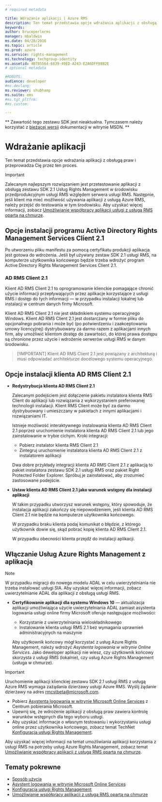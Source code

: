 ```yaml
---
# required metadata

title: Wdrażanie aplikacji | Azure RMS
description: Ten temat przedstawia opcje wdrażania aplikacji z obsługą praw i przeprowadza Cię przez ten proces
keywords:
author: bruceperlerms
manager: mbaldwin
ms.date: 04/28/2016
ms.topic: article
ms.prod: azure
ms.service: rights-management
ms.technology: techgroup-identity
ms.assetid: 4B785564-6839-49ED-A243-E2A6DFF88B2E
# optional metadata

#ROBOTS:
audience: developer
#ms.devlang:
ms.reviewer: shubhamp
ms.suite: ems
#ms.tgt_pltfrm:
#ms.custom:

---
```

** Zawartość tego zestawu SDK jest nieaktualna. Tymczasem należy korzystać z [bieżącej wersji](https://msdn.microsoft.com/library/windows/desktop/hh535290(v=vs.85).aspx) dokumentacji w witrynie MSDN. **
# Wdrażanie aplikacji


Ten temat przedstawia opcje wdrażania aplikacji z obsługą praw i przeprowadza Cię przez ten proces.

> [!IMPORTANT]
> Zalecanym najlepszym rozwiązaniem jest przetestowanie aplikacji z obsługą zestawu SDK 2.1 Usług Rights Management w środowisku przedprodukcyjnym usługi RMS względem serwera usługi RMS. Następnie, jeśli klient ma mieć możliwość używania aplikacji z usługą Azure RMS, należy przejść do testowania w tym środowisku. Aby uzyskać więcej informacji, zobacz [Umożliwianie współpracy aplikacji usługi z usługą RMS opartą na chmurze](how-to-use-file-api-with-aadrm-cloud.md).

 

## Opcje instalacji programu Active Directory Rights Management Services Client 2.1

Po utworzeniu pliku manifestu za pomocą certyfikatu produkcji aplikacja jest gotowa do wdrożenia. Jeśli był używany zestaw SDK 2.1 usługi RMS, na komputerze użytkownika końcowego będzie trzeba wdrożyć program Active Directory Rights Management Services Client 2.1.

### AD RMS Client 2.1

Klient AD RMS Client 2.1 to oprogramowanie klienckie pomagające chronić użycie informacji przepływających przez aplikacje korzystające z usługi RMS i dostęp do tych informacji — w przypadku instalacji lokalnej lub instalacji w centrum danych firmy Microsoft.

Klient AD RMS Client 2.1 nie jest składnikiem systemu operacyjnego Windows. Klient AD RMS Client 2.1 jest dostarczany w formie pliku do opcjonalnego pobrania i może być (po potwierdzeniu i zaakceptowaniu umowy licencyjnej) dystrybuowany za darmo razem z aplikacjami innych firm, aby umożliwić klientom dostęp do zawartości, do której prawa dostępu są chronione przez użycie i wdrożenie serwerów usługi RMS w danym środowisku.

> [!IMPORTANT] Klient AD RMS Client 2.1 jest powiązany z architekturą i musi odpowiadać architekturze docelowego systemu operacyjnego.


## Opcje instalacji klienta AD RMS Client 2.1

-   **Redystrybucja klienta AD RMS Client 2.1**

    Zalecanym podejściem jest dołączenie pakietu instalatora klienta RMS Client do aplikacji lub rozwiązania z wykorzystaniem preferowanej technologii instalacji. Klient RMS Client może być za darmo dystrybuowany i umieszczany w pakietach z innymi aplikacjami i rozwiązaniami IT.

    Istnieje możliwość interaktywnego instalowania klienta AD RMS Client 2.1 poprzez uruchomienie instalatora klienta AD RMS Client 2.1 lub jego zainstalowanie w trybie cichym. Kroki integracji:

    -   Pobierz instalator klienta RMS Client 2.1
    -   Zintegruj uruchomienie instalatora klienta AD RMS Client 2.1 z instalatorem aplikacji

    Dwa dobre przykłady integracji klienta AD RMS Client 2.1 z aplikacją to pakiet instalatora zestawu SDK 2.1 usługi RMS oraz pakiet Right Protected Folder Explorer. Spróbuj je zainstalować, aby zrozumieć zastosowane podejście.

-   **Ustaw klienta AD RMS Client 2.1 jako warunek wstępny dla instalacji aplikacji**

    W takim przypadku utworzysz warunek wstępny, który spowoduje, że instalacja aplikacji zakończy się niepowodzeniem, jeśli klienta AD RMS Client 2.1 nie będzie na komputerze użytkownika końcowego.

    W przypadku braku klienta podaj komunikat o błędzie, z którego użytkownik dowie się, skąd pobrać kopię klienta AD RMS Client 2.1.

    W przypadku obecności klienta przejdź do instalacji aplikacji.

## Włączanie Usług Azure Rights Management z aplikacją

> [!NOTE]
> W przypadku migracji do nowego modelu ADAL w celu uwierzytelniania nie trzeba instalować usługi SIA. Aby uzyskać więcej informacji, zobacz uwierzytelnianie ADAL dla aplikacji z obsługą usługi RMS.

- **Certyfikowanie aplikacji dla systemu Windows 10** — aktualizacja aplikacji umożliwiająca użycie uwierzytelniania ADAL zamiast asystenta logowania usługi online firmy Microsoft oferuje następujące możliwości:
  - Korzystanie z uwierzytelniania wieloskładnikowego
  - Instalowanie klienta usługi RMS 2.1 bez wymagania uprawnień administracyjnych na maszynie
 
  Aby użytkownik końcowy mógł korzystać z usług Azure Rights Management, należy wdrożyć *Asystenta logowania w witrynie Online Services*. Jako deweloper aplikacji nie wiesz, czy użytkownik końcowy skorzysta z usługi RMS (lokalnie), czy usług Azure Rights Management (usługa w chmurze).

> [!IMPORTANT]
> Uruchomienie aplikacji klienckiej zestawu SDK 2.1 usługi RMS z usługą Azure RMS wymaga zażądania dzierżawy usługi Azure RMS. Wyślij żądanie dzierżawy na adres <rmcstbeta@microsoft.com>.

-   Pobierz [Asystenta logowania w witrynie Microsoft Online Services](http://www.microsoft.com/en-us/download/details.aspx?id=28177) z Centrum pobierania Microsoft.
-   Upewnij się, że wdrożenie aplikacji z obsługą praw zawiera kontrolę warunków wstępnych dla tego wyboru usługi.
-   Aby uzyskać informacje o własnym testowaniu i wykorzystaniu usługi online przez użytkownika końcowego, zobacz temat TechNet [Konfiguracja usługi Rights Management](https://TechNet.Microsoft.Com/en-us/library/jj585002.aspx).

Aby uzyskać więcej informacji na temat umożliwiania aplikacji korzystania z usługi RMS na potrzeby usług Azure Rights Management, zobacz temat [Umożliwianie współpracy aplikacji z usługą RMS opartą na chmurze](how-to-use-file-api-with-aadrm-cloud.md).

## Tematy pokrewne

* [Sposób użycia](how-to-use-msipc.md)
* [Asystent logowania w witrynie Microsoft Online Services](http://www.microsoft.com/en-us/download/details.aspx?id=28177)
* [Konfiguracja usługi Rights Management](https://TechNet.Microsoft.Com/en-us/library/jj585002.aspx)
* [Umożliwianie współpracy aplikacji z usługą RMS opartą na chmurze](how-to-use-file-api-with-aadrm-cloud.md)
 

 





<!--HONumber=Jun16_HO1-->


